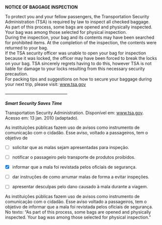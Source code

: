

**NOTICE OF BAGGAGE INSPECTION**

To protect you and your fellow passengers, the Transportation Security Administration (TSA) is required by law to inspect all checked baggage.\
As part of this process, some bags are opened and physically inspected. Your bag was among those selected for physical inspection.\
During the inspection, your bag and its contents may have been searched for prohibited items. At the completion of the inspection, the contents were returned to your bag.\
If the TSA security officer was unable to open your bag for inspection because it was locked, the officer may have been forced to break the locks on your bag. TSA sincerely regrets having to do this, however TSA is not liable for damage to your locks resulting from this necessary security precaution.\
For packing tips and suggestions on how to secure your baggage during your next trip, please visit: www.tsa.gov

–––––––––––––––––––––––––––––

***Smart Security Saves Time***

Transportation Security Administration. Disponível em: www.tsa.gov. Acesso em: 13 jan. 2010 (adaptado).

As instituições públicas fazem uso de avisos como instrumento de comunicação com o cidadão. Esse aviso, voltado a passageiros, tem o objetivo de



- [ ] solicitar que as malas sejam apresentadas para inspeção.
- [ ] notificar o passageiro pelo transporte de produtos proibidos.
- [x] informar que a mala foi revistada pelos oficiais de segurança.
- [ ] dar instruções de como arrumar malas de forma a evitar inspeções.
- [ ] apresentar desculpas pelo dano causado à mala durante a viagem.


As instituições públicas fazem uso de avisos como instrumento de comunicação com o cidadão. Esse aviso voltado a passageiros, tem o objetivo de informar que a mala foi revistada pelos oficiais de segurança. No texto: “As part of this process, some bags are opened and physically inspected. Your bag was among those selected for physical inspection.”

        